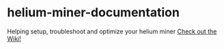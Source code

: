 # helium-miner-documentation
Helping setup, troubleshoot and optimize your helium miner
[Check out the Wiki!](https://github.com/helium-support/helium-miner-documentation/wiki)
